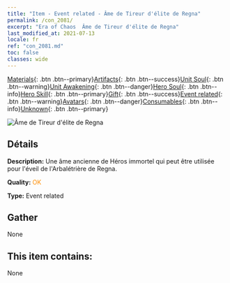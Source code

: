 ```yaml
---
title: "Item - Event related - Âme de Tireur d'élite de Regna"
permalink: /con_2081/
excerpt: "Era of Chaos  Âme de Tireur d'élite de Regna"
last_modified_at: 2021-07-13
locale: fr
ref: "con_2081.md"
toc: false
classes: wide
---
```

 [Materials](/ItemsFR/){: .btn .btn--primary}[Artifacts](/ItemsFR/Artifacts/){: .btn .btn--success}[Unit Soul](/ItemsFR/UnitSoul/){: .btn .btn--warning}[Unit Awakening](/ItemsFR/UnitAwakening/){: .btn .btn--danger}[Hero Soul](/ItemsFR/HeroSoul/){: .btn .btn--info}[Hero Skill](/ItemsFR/HeroSkill/){: .btn .btn--primary}[Gift](/ItemsFR/Gift/){: .btn .btn--success}[Event related](/ItemsFR/Events/){: .btn .btn--warning}[Avatars](/ItemsFR/Avatars/){: .btn .btn--danger}[Consumables](/ItemsFR/Consumables/){: .btn .btn--info}[Unknown](/ItemsFR/Unknown/){: .btn .btn--primary}

 ![Âme de Tireur d'élite de Regna](/images/t/juexing_9902.png)

## Détails
 **Description:** Une âme ancienne de Héros immortel qui peut être utilisée pour l'éveil de l'Arbalétrière de Regna.

 **Quality:** <span style="color: #FF8C00">OK</span>

 **Type:** Event related

## Gather

  None

## This item contains:

  None


